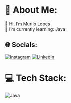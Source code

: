 # 💫 About Me:
💬 Hi,  I’m Murilo Lopes <br>🔭 I’m currently learning: Java<br>


## 🌐 Socials:
[![Instagram](https://img.shields.io/badge/Instagram-%23E4405F.svg?logo=Instagram&logoColor=white)](https://instagram.com/mrllops) 
[![LinkedIn](https://img.shields.io/badge/LinkedIn-%230077B5.svg?logo=linkedin&logoColor=white)](www.linkedin.com/in/murilo-lopes-854a12277) 


# 💻 Tech Stack:
![Java](https://img.shields.io/badge/java-%23ED8B00.svg?style=for-the-badge&logo=java&logoColor=white)

<!-- Proudly created with GPRM ( https://gprm.itsvg.in ) -->
